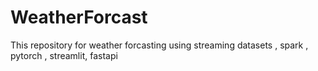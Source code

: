 # WeatherForcast
This repository for weather forcasting using streaming datasets , spark , pytorch , streamlit, fastapi
